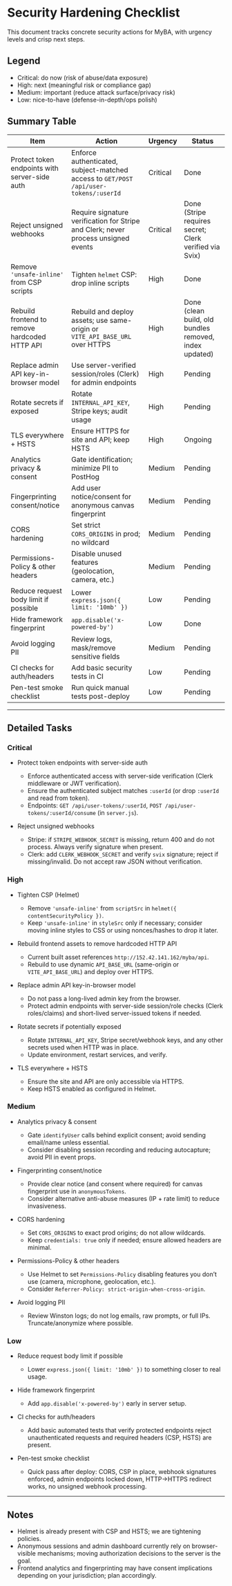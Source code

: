 # Security Hardening Checklist

This document tracks concrete security actions for MyBA, with urgency levels and crisp next steps.

## Legend
- Critical: do now (risk of abuse/data exposure)
- High: next (meaningful risk or compliance gap)
- Medium: important (reduce attack surface/privacy risk)
- Low: nice-to-have (defense-in-depth/ops polish)

## Summary Table

| Item | Action | Urgency | Status |
|---|---|---|---|
| Protect token endpoints with server-side auth | Enforce authenticated, subject-matched access to `GET/POST /api/user-tokens/:userId` | Critical | Done |
| Reject unsigned webhooks | Require signature verification for Stripe and Clerk; never process unsigned events | Critical | Done (Stripe requires secret; Clerk verified via Svix) |
| Remove `'unsafe-inline'` from CSP scripts | Tighten `helmet` CSP: drop inline scripts | High | Done |
| Rebuild frontend to remove hardcoded HTTP API | Rebuild and deploy assets; use same-origin or `VITE_API_BASE_URL` over HTTPS | High | Done (clean build, old bundles removed, index updated) |
| Replace admin API key-in-browser model | Use server-verified session/roles (Clerk) for admin endpoints | High | Pending |
| Rotate secrets if exposed | Rotate `INTERNAL_API_KEY`, Stripe keys; audit usage | High | Pending |
| TLS everywhere + HSTS | Ensure HTTPS for site and API; keep HSTS | High | Ongoing |
| Analytics privacy & consent | Gate identification; minimize PII to PostHog | Medium | Pending |
| Fingerprinting consent/notice | Add user notice/consent for anonymous canvas fingerprint | Medium | Pending |
| CORS hardening | Set strict `CORS_ORIGINS` in prod; no wildcard | Medium | Pending |
| Permissions-Policy & other headers | Disable unused features (geolocation, camera, etc.) | Medium | Pending |
| Reduce request body limit if possible | Lower `express.json({ limit: '10mb' })` | Low | Pending |
| Hide framework fingerprint | `app.disable('x-powered-by')` | Low | Done |
| Avoid logging PII | Review logs, mask/remove sensitive fields | Medium | Pending |
| CI checks for auth/headers | Add basic security tests in CI | Low | Pending |
| Pen-test smoke checklist | Run quick manual tests post-deploy | Low | Pending |

---

## Detailed Tasks

### Critical
- Protect token endpoints with server-side auth
  - Enforce authenticated access with server-side verification (Clerk middleware or JWT verification).
  - Ensure the authenticated subject matches `:userId` (or drop `:userId` and read from token).
  - Endpoints: `GET /api/user-tokens/:userId`, `POST /api/user-tokens/:userId/consume` (in `server.js`).

- Reject unsigned webhooks
  - Stripe: if `STRIPE_WEBHOOK_SECRET` is missing, return 400 and do not process. Always verify signature when present.
  - Clerk: add `CLERK_WEBHOOK_SECRET` and verify `svix` signature; reject if missing/invalid. Do not accept raw JSON without verification.

### High
- Tighten CSP (Helmet)
  - Remove `'unsafe-inline'` from `scriptSrc` in `helmet({ contentSecurityPolicy })`.
  - Keep `'unsafe-inline'` in `styleSrc` only if necessary; consider moving inline styles to CSS or using nonces/hashes to drop it later.

- Rebuild frontend assets to remove hardcoded HTTP API
  - Current built asset references `http://152.42.141.162/myba/api`.
  - Rebuild to use dynamic `API_BASE_URL` (same-origin or `VITE_API_BASE_URL`) and deploy over HTTPS.

- Replace admin API key-in-browser model
  - Do not pass a long-lived admin key from the browser.
  - Protect admin endpoints with server-side session/role checks (Clerk roles/claims) and short-lived server-issued tokens if needed.

- Rotate secrets if potentially exposed
  - Rotate `INTERNAL_API_KEY`, Stripe secret/webhook keys, and any other secrets used when HTTP was in place.
  - Update environment, restart services, and verify.

- TLS everywhere + HSTS
  - Ensure the site and API are only accessible via HTTPS.
  - Keep HSTS enabled as configured in Helmet.

### Medium
- Analytics privacy & consent
  - Gate `identifyUser` calls behind explicit consent; avoid sending email/name unless essential.
  - Consider disabling session recording and reducing autocapture; avoid PII in event props.

- Fingerprinting consent/notice
  - Provide clear notice (and consent where required) for canvas fingerprint use in `anonymousTokens`.
  - Consider alternative anti-abuse measures (IP + rate limit) to reduce invasiveness.

- CORS hardening
  - Set `CORS_ORIGINS` to exact prod origins; do not allow wildcards.
  - Keep `credentials: true` only if needed; ensure allowed headers are minimal.

- Permissions-Policy & other headers
  - Use Helmet to set `Permissions-Policy` disabling features you don’t use (camera, microphone, geolocation, etc.).
  - Consider `Referrer-Policy: strict-origin-when-cross-origin`.

- Avoid logging PII
  - Review Winston logs; do not log emails, raw prompts, or full IPs. Truncate/anonymize where possible.

### Low
- Reduce request body limit if possible
  - Lower `express.json({ limit: '10mb' })` to something closer to real usage.

- Hide framework fingerprint
  - Add `app.disable('x-powered-by')` early in server setup.

- CI checks for auth/headers
  - Add basic automated tests that verify protected endpoints reject unauthenticated requests and required headers (CSP, HSTS) are present.

- Pen-test smoke checklist
  - Quick pass after deploy: CORS, CSP in place, webhook signatures enforced, admin endpoints locked down, HTTP->HTTPS redirect works, no unsigned webhook processing.

---

## Notes
- Helmet is already present with CSP and HSTS; we are tightening policies.
- Anonymous sessions and admin dashboard currently rely on browser-visible mechanisms; moving authorization decisions to the server is the goal.
- Frontend analytics and fingerprinting may have consent implications depending on your jurisdiction; plan accordingly.
